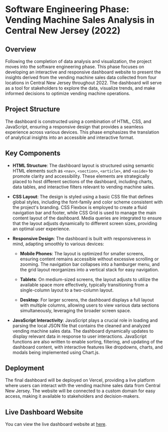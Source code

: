 # Software Engineering Phase: Vending Machine Sales Analysis in Central New Jersey (2022)
## Overview
Following the completion of data analysis and visualization, the project moves into the software engineering phase. This phase focuses on developing an interactive and responsive dashboard website to present the insights derived from the vending machine sales data collected from four locations in Central New Jersey throughout 2022. The dashboard will serve as a tool for stakeholders to explore the data, visualize trends, and make informed decisions to optimize vending machine operations.

## Project Structure
The dashboard is constructed using a combination of HTML, CSS, and JavaScript, ensuring a responsive design that provides a seamless experience across various devices. This phase emphasizes the translation of analytical insights into an accessible and interactive format.

## Key Components
- **HTML Structure**: The dashboard layout is structured using semantic HTML elements such as `<nav>`, `<section>`, `<article>`, and `<aside>` to promote clarity and accessibility. These elements are strategically placed to host different sections of the dashboard, including charts, data tables, and interactive filters relevant to vending machine sales.

- **CSS Layout**: The design is styled using a basic CSS file that defines global styles, including the font-family and color scheme consistent with the project's branding. CSS Flexbox is employed to create a fluid navigation bar and footer, while CSS Grid is used to manage the main content layout of the dashboard. Media queries are integrated to ensure that the layout adjusts dynamically to different screen sizes, providing an optimal user experience.

- **Responsive Design**: The dashboard is built with responsiveness in mind, adapting smoothly to various devices:

  - **Mobile Phones**: The layout is optimized for smaller screens, ensuring content remains accessible without excessive scrolling or zooming. The navigation bar collapses into a hamburger menu, and the grid layout reorganizes into a vertical stack for easy navigation.

  - **Tablets**: On medium-sized screens, the layout adjusts to utilize the available space more effectively, typically transitioning from a single-column layout to a two-column layout.

  - **Desktop**: For larger screens, the dashboard displays a full layout with multiple columns, allowing users to view various data sections simultaneously, leveraging the broader screen space.

- **JavaScript Interactivity**: JavaScript plays a crucial role in loading and parsing the local JSON file that contains the cleaned and analyzed vending machine sales data. The dashboard dynamically updates to display relevant data in response to user interactions. JavaScript functions are also written to enable sorting, filtering, and updating of the dashboard content, with interactive features like dropdowns, charts, and modals being implemented using Chart.js.

## Deployment
The final dashboard will be deployed on Vercel, providing a live platform where users can interact with the vending machine sales data from Central New Jersey. The website will be connected to a custom domain for easy access, making it available to stakeholders and decision-makers.

## Live Dashboard Website
You can view the live dashboard website at [here](https://jayapura-tim-1.vercel.app/index.html).
